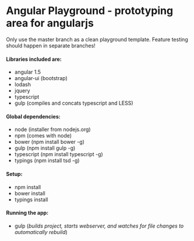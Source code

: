 # Angular Playground - prototyping area for angularjs

Only use the master branch as a clean playground template. Feature testing should happen in separate branches!

#### Libraries included are:
- angular 1.5
- angular-ui (bootstrap)
- lodash
- jquery
- typescript
- gulp (compiles and concats typescript and LESS)

#### Global dependencies:
- node (installer from nodejs.org)
- npm (comes with node)
- bower (npm install bower -g)
- gulp (npm install gulp -g)
- typescript (npm install typescript -g)
- typings (npm install tsd -g)

#### Setup:
- npm install
- bower install
- typings install

#### Running the app:
- gulp (*builds project, starts webserver, and watches for file changes to automatically rebuild*)
